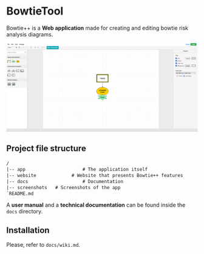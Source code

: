 # BowtieTool

Bowtie++ is a **Web application** made for creating and editing bowtie risk analysis diagrams.

![alt text](screenshots/bowtie_home.png)

## Project file structure

```
/
|-- app						# The application itself
|-- website				# Website that presents Bowtie++ features
|-- docs					# Documentation
|-- screenshots   # Screenshots of the app
`README.md
```

A **user manual** and a **technical documentation** can be found inside the `docs` directory.

## Installation

Please, refer to `docs/wiki.md`.